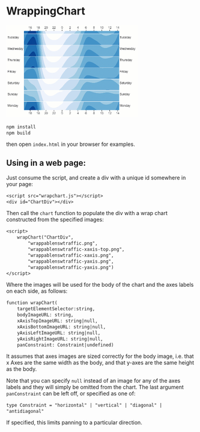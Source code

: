 # WrappingChart
[![Compose Wrapping charts from images](WrapChart.gif)](https://ialab.it.monash.edu/~dwyer/WrappingChart)
```
npm install
npm build
```
then open ```index.html``` in your browser for examples.

## Using in a web page:
Just consume the script, and create a div with a unique id somewhere in your page:
```
<script src="wrapchart.js"></script>
<div id="ChartDiv"></div>
```
Then call the ```chart``` function to populate the div with a wrap chart constructed from the specified images:
```
<script>
    wrapChart("ChartDiv",
        "wrappablenswtraffic.png",
        "wrappablenswtraffic-xaxis-top.png",
        "wrappablenswtraffic-xaxis.png",
        "wrappablenswtraffic-yaxis.png",
        "wrappablenswtraffic-yaxis.png")
</script>
```
Where the images will be used for the body of the chart and the axes labels on each side, as follows:
```
function wrapChart(
    targetElementSelector:string,
    bodyImageURL: string,
    xAxisTopImageURL: string|null,
    xAxisBottomImageURL: string|null,
    yAxisLeftImageURL: string|null,
    yAxisRightImageURL: string|null,
    panConstraint: Constraint|undefined) 
```
It assumes that axes images are sized correctly for the body image, i.e. that x Axes are the same width as the body, and that y-axes are the same height as the body.

Note that you can specify ```null``` instead of an image for any of the axes labels and they will simply be omitted from the chart.
The last argument ```panConstraint``` can be left off, or specified as one of:
```
type Constraint = "horizontal" | "vertical" | "diagonal" | "antidiagonal"
```

If specified, this limits panning to a particular direction.
